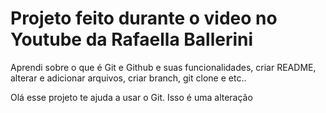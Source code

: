 # Projeto feito durante o video no Youtube da Rafaella Ballerini<br>
Aprendi sobre o que é Git e Github e suas funcionalidades, criar README, alterar e adicionar arquivos, criar branch, git clone e etc..

Olá esse projeto te ajuda a usar o Git.
Isso é uma alteração
